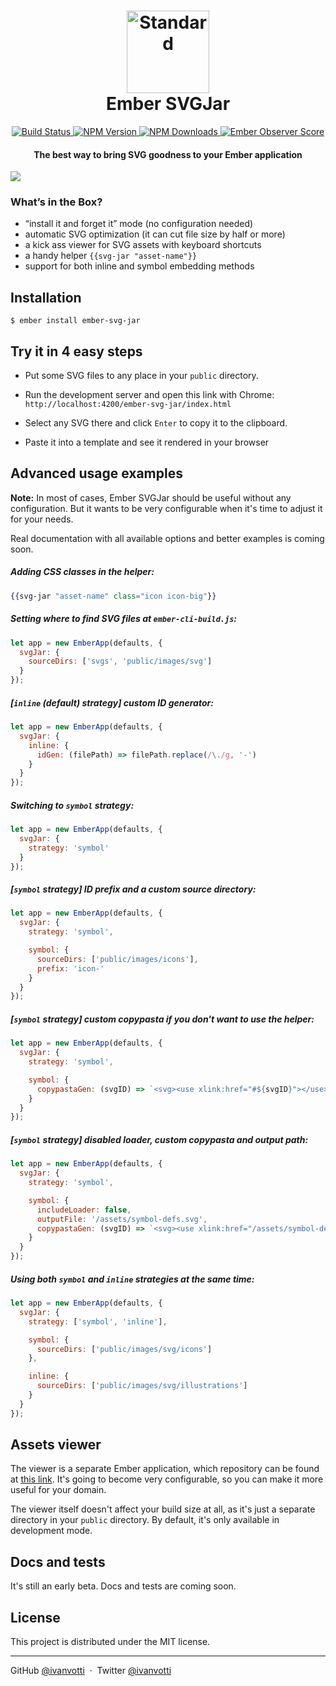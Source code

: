 <h1 align="center">
  <img src="https://cdn.rawgit.com/ivanvotti/ember-svg-jar/master/svg-jar-logo.svg" alt="Standard" width="132px">
  <br>
  Ember SVGJar
  <br>
</h1>

<p align="center">
  <a href="https://travis-ci.org/ivanvotti/ember-svg-jar">
    <img src="https://travis-ci.org/ivanvotti/ember-svg-jar.svg?branch=master"
      alt="Build Status">
  </a>
  <a href="https://www.npmjs.com/package/ember-svg-jar">
    <img src="https://badge.fury.io/js/ember-svg-jar.svg"
      alt="NPM Version">
  </a>
  <a href="https://www.npmjs.com/package/ember-svg-jar">
    <img src="https://img.shields.io/npm/dm/ember-svg-jar.svg"
      alt="NPM Downloads">
  </a>
  <a href="http://emberobserver.com/addons/ember-svg-jar">
    <img src="http://emberobserver.com/badges/ember-svg-jar.svg"
      alt="Ember Observer Score">
  </a>
</p>

<h4 align="center">
  The best way to bring SVG goodness to your Ember application
</h4>

![](https://s3-us-west-2.amazonaws.com/ivanvotti-uploads/svg-jar-0.4.1.png)

### What’s in the Box?
- “install it and forget it” mode (no configuration needed)
- automatic SVG optimization (it can cut file size by half or more)
- a kick ass viewer for SVG assets with keyboard shortcuts
- a handy helper `{{svg-jar "asset-name"}}`
- support for both inline and symbol embedding methods

## Installation

`$ ember install ember-svg-jar`

## Try it in 4 easy steps

- Put some SVG files to any place in your `public` directory.

- Run the development server and open this link with Chrome:
`http://localhost:4200/ember-svg-jar/index.html`

- Select any SVG there and click `Enter` to copy it to the clipboard.

- Paste it into a template and see it rendered in your browser

## Advanced usage examples

**Note:** In most of cases, Ember SVGJar should be useful without any configuration. But it wants to be very configurable when it's time to adjust it for your needs.

Real documentation with all available options and better examples is coming soon.

##### Adding CSS classes in the helper:

```handlebars
{{svg-jar "asset-name" class="icon icon-big"}}
```

##### Setting where to find SVG files at `ember-cli-build.js`:

```javascript
let app = new EmberApp(defaults, {
  svgJar: {
    sourceDirs: ['svgs', 'public/images/svg']
  }
});
```

##### [`inline` (default) strategy] custom ID generator:

```javascript
let app = new EmberApp(defaults, {
  svgJar: {
    inline: {
      idGen: (filePath) => filePath.replace(/\./g, '-')
    }
  }
});
```

##### Switching to `symbol` strategy:

```javascript
let app = new EmberApp(defaults, {
  svgJar: {
    strategy: 'symbol'
  }
});
```

##### [`symbol` strategy] ID prefix and a custom source directory:

```javascript
let app = new EmberApp(defaults, {
  svgJar: {
    strategy: 'symbol',

    symbol: {
      sourceDirs: ['public/images/icons'],
      prefix: 'icon-'
    }
  }
});
```

##### [`symbol` strategy] custom copypasta if you don't want to use the helper:

```javascript
let app = new EmberApp(defaults, {
  svgJar: {
    strategy: 'symbol',

    symbol: {
      copypastaGen: (svgID) => `<svg><use xlink:href="#${svgID}"></use></svg>`
    }
  }
});
```

##### [`symbol` strategy] disabled loader, custom copypasta and output path:

```javascript
let app = new EmberApp(defaults, {
  svgJar: {
    strategy: 'symbol',

    symbol: {
      includeLoader: false,
      outputFile: '/assets/symbol-defs.svg',
      copypastaGen: (svgID) => `<svg><use xlink:href="/assets/symbol-defs.svg#${svgID}"></use></svg>`
    }
  }
});
```

##### Using both `symbol` and `inline` strategies at the same time:

```javascript
let app = new EmberApp(defaults, {
  svgJar: {
    strategy: ['symbol', 'inline'],

    symbol: {
      sourceDirs: ['public/images/svg/icons']
    },

    inline: {
      sourceDirs: ['public/images/svg/illustrations']
    }
  }
});
```

## Assets viewer

The viewer is a separate Ember application, which repository can be found at [this link](https://github.com/ivanvotti/svg-jar). It's going to become very configurable, so you can make it more useful for your domain.

The viewer itself doesn't affect your build size at all, as it's just a separate directory in your `public` directory. By default, it's only available in development mode.

## Docs and tests

It's still an early beta. Docs and tests are coming soon.

## License

This project is distributed under the MIT license.

---

GitHub [@ivanvotti](https://github.com/ivanvotti) &nbsp;&middot;&nbsp;
Twitter [@ivanvotti](https://twitter.com/ivanvotti)
